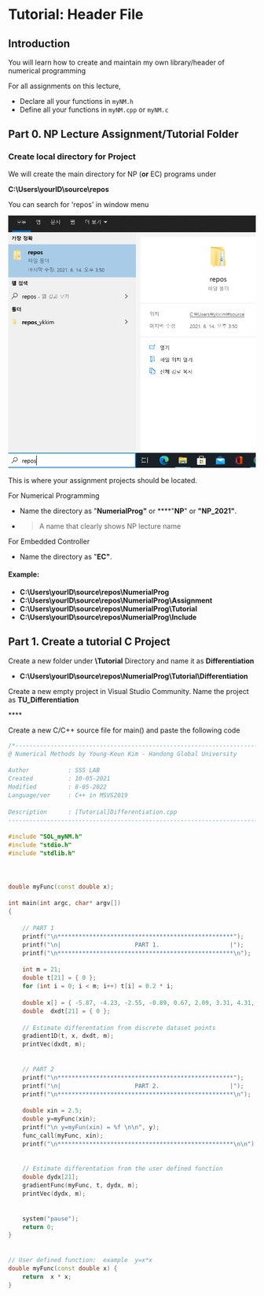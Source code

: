 # Tutorial: Header File

## Introduction 

You will learn how to create and maintain my own library/header of numerical programming

For all assignments on this lecture, 

* Declare all your functions in `myNM.h` 
* Define all your functions in `myNM.cpp` or `myNM.c`

## 

## Part 0. NP Lecture Assignment/Tutorial  Folder  

### Create local directory for Project

We will create the main directory for  NP \(**or** EC\) programs under 

**C:\Users\yourID\source\repos**

 You can search for 'repos' in window menu 

![](../../.gitbook/assets/image%20%2877%29.png)



This is where your assignment projects  should be located. 

For Numerical Programming

* Name the directory as "**NumerialProg"**  or ****"**NP**" or  **"NP\_2021"**.  
* > A name that clearly shows NP lecture name

For Embedded Controller

* Name the directory as "**EC"**. 



#### Example:

* **C:\Users\yourID\source\repos\NumerialProg**
* **C:\Users\yourID\source\repos\NumerialProg\Assignment**
* **C:\Users\yourID\source\repos\NumerialProg\Tutorial**
* **C:\Users\yourID\source\repos\NumerialProg\Include**



## Part 1. Create a tutorial C Project

Create a new folder under **\Tutorial** Directory and name it as **Differentiation**

* **C:\Users\yourID\source\repos\NumerialProg\Tutorial\Differentiation**



Create a new empty project in Visual Studio  Community.  Name the project as  **TU\_Differentiation**

\*\*\*\*

Create a new C/C++ source file for main\(\) and paste the following code

```cpp
/*-------------------------------------------------------------------------------\
@ Numerical Methods by Young-Keun Kim - Handong Global University

Author           : SSS LAB
Created          : 10-05-2021
Modified         : 8-05-2022
Language/ver     : C++ in MSVS2019

Description      : [Tutorial]Differentiation.cpp
-------------------------------------------------------------------------------*/

#include "SOL_myNM.h"
#include "stdio.h"
#include "stdlib.h"



double myFunc(const double x);

int main(int argc, char* argv[])
{

	// PART 1
	printf("\n**************************************************");
	printf("\n|                     PART 1.                    |");
	printf("\n**************************************************\n");
	
	int m = 21;
	double t[21] = { 0 };
	for (int i = 0; i < m; i++) t[i] = 0.2 * i;

	double x[] = { -5.87, -4.23, -2.55, -0.89, 0.67, 2.09, 3.31, 4.31, 5.06, 5.55, 5.78, 5.77, 5.52, 5.08, 4.46, 3.72, 2.88, 2.00, 1.10, 0.23, -0.59 };
	double  dxdt[21] = { 0 };
	
	// Estimate differentation from discrete dataset points
	gradient1D(t, x, dxdt, m);
	printVec(dxdt, m);

	
	// PART 2
	printf("\n**************************************************");
	printf("\n|                     PART 2.                    |");
	printf("\n**************************************************\n");
	
	double xin = 2.5;
	double y=myFunc(xin);
	printf("\n y=myFun(xin) = %f \n\n", y);	
	func_call(myFunc, xin);
	printf("\n**************************************************\n\n");
	
	
	// Estimate differentation from the user defined function 
	double dydx[21];
	gradientFunc(myFunc, t, dydx, m);
	printVec(dydx, m);
			

	system("pause");
	return 0;
}


// User defined function:  example  y=x*x
double myFunc(const double x) {
	return  x * x;
}
```

